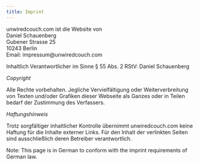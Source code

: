 ```yaml
---
title: Imprint
---
```


<p>unwiredcouch.com ist die Website von<br/>
Daniel Schauenberg<br/>
Gubener Strasse 25<br/>
10243 Berlin<br/>
Email: impressum@unwiredcouch.com<br/>
</p>

<p>Inhaltlich Verantwortlicher im Sinne § 55 Abs. 2 RStV: Daniel Schauenberg</p>

<p><em>Copyright</em></p>

<p>Alle Rechte vorbehalten. Jegliche Vervielfältigung oder Weiterverbreitung von Texten
und/oder Grafiken dieser Webseite als Ganzes oder in Teilen bedarf der Zustimmung
des Verfassers.</p>

<p><em>Haftungshinweis</em></p>

<p>Trotz sorgfältiger inhaltlicher Kontrolle übernimmt unwiredcouch.com keine Haftung für die
Inhalte externer Links. Für den Inhalt der verlinkten Seiten sind ausschließlich deren
Betreiber verantwortlich.</p>

<p>Note: This page is in German to conform with the imprint requirements of German law.</p>
